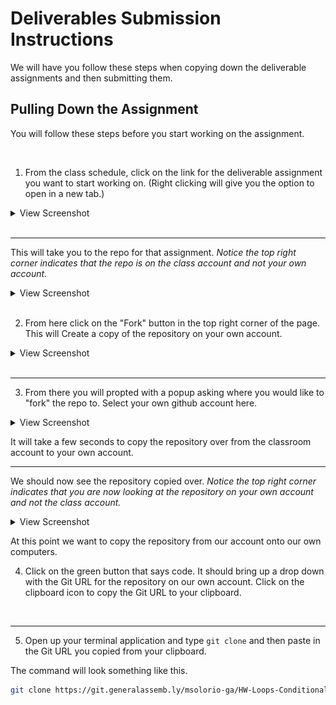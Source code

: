 # Deliverables Submission Instructions

We will have you follow these steps when copying down the deliverable assignments and then submitting them.

## Pulling Down the Assignment

You will follow these steps before you start working on the assignment.

<br/>

1. From the class schedule, click on the link for the deliverable assignment you want to start working on. (Right clicking will give you the option to open in a new tab.)

<details>
  <summary>View Screenshot</summary>
  <br/>

  ![Link from class schedule](./images/class-schedule.png)
</details>

<br/>

-----------------------------------------

This will take you to the repo for that assignment. _Notice the top right corner indicates that the repo is on the class account and not your own account._

<details>
  <summary>View Screenshot</summary>
  <br/>

  ![Assignment repo](./images/assignment-repo-class-account.png)
</details>

<br/>

2. From here click on the "Fork" button in the top right corner of the page. This will Create a copy of the repository on your own account.

<details>
  <summary>View Screenshot</summary>
  <br/>

  ![Assignment repo](./images/assignment-repo-fork.png)
</details>

<br/>

---

3. From there you will propted with a popup asking where you would like to "fork" the repo to. Select your own github account here.

<details>
  <summary>View Screenshot</summary>
  <br/>

  ![Assignment repo](./images/assignment-repo-fork.png)
</details>

It will take a few seconds to copy the repository over from the classroom account to your own account.

---

We should now see the repository copied over. _Notice the top right corner indicates that you are now looking at the repository on your own account and not the class account._

<details>
  <summary>View Screenshot</summary>
  <br/>

  ![Assignment repo](./images/repo-on-our-account.png)
</details>

At this point we want to copy the repository from our account onto our own computers. 

4. Click on the green button that says code. It should bring up a drop down with the Git URL for the repository on our own account. Click on the clipboard icon to copy the Git URL to your clipboard.

<br/>

---

5. Open up your terminal application and type `git clone` and then paste in the Git URL you copied from your clipboard.

The command will look something like this.
```bash
git clone https://git.generalassemb.ly/msolorio-ga/HW-Loops-Conditionals.git
```


